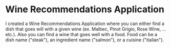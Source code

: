 <h1>Wine Recommendations Application</h1>

<p>I created a Wine Recommendations Application where you can either find a dish that goes will with a given wine (ex. Malbec, Pinot Grigio, Rose Wine, ... etc.). Also you can find a wine that goes well with a food. Food can be a dish name ("steak"), an ingredient name ("salmon"), or a cuisine ("itailan").</p>